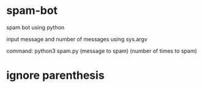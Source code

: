 # spam-bot
spam bot using python


input message and number of messages using sys.argv

command: python3 spam.py (message to spam) (number of times to spam)

# ignore parenthesis
